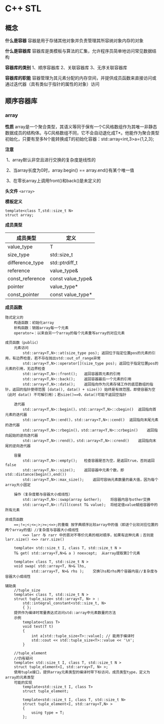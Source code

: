 # C++ STL

## 概念

**什么是容器**	容器是用于存储其他对象并负责管理其所容纳对象内存的对象

**什么是容器库**	容器库是类模板与算法的汇集，允许程序员简单地访问常见数据结构

**容器库的类别**	1、顺序容器库	2、关联容器库	3、无序关联容器库

**容器库的职能**	容器管理为其元素分配的内存空间，并提供成员函数来直接访问或通过迭代器（具有类似于指针的属性的对象）访问

## 顺序容器库

### array

**性质**	array是一个聚合类型，其语义等同于保有一个C风格数组作为其唯一非静态数据成员的结构体。与C风格数组不同，它不会自动退化成T*。他能作为聚合类型初始化，只要有至多N个能转换成T的初始化容器：std::array<int,3>a={1,2,3};

**注意**

​	1、array默认非空且进行交换的复杂度是线性的

​	2、当array长度为0时，array.begin() == array.end()有某个唯一值

​	3、在零长array上调用front()和back()是未定义的

**头文件**	`<array>`		

**模板定义**

```
template<class T,std::size_t N>
struct array;
```

**成员类型**

| 成员类型        | 定义              |
| --------------- | ----------------- |
| value_type      | T                 |
| size_type       | std::size_t       |
| difference_type | std::ptrdiff_t    |
| reference       | value_type&       |
| const_reference | const value_type& |
| pointer         | value_type*       |
| const_pointer   | const value_type* |

**成员函数**

```
隐式定义的
 	构造函数：初始化array
    析构函数：销毁array每一个元素
    operator=：以来自另一个array的每个元素重写array的对应元素

成员函数（public）
    元素访问
        std::array<T,N>::at(size_type pos);	返回位于指定位置pos的元素的引用，有边界检查，若不存在抛出std::out_of_range异常
        std::array<T,N>::operator[](size_type pos);	返回位于指定位置pos的元素的引用，无边界检查
        std::array<T,N>::front();	返回容器首元素的引用
        std::array<T,N>::back();	返回容器最后一个元素的引用
        std::array<T,N>::data();	返回指向作为元素存储工作的底层数组的指针，返回的指针使得范围 [data(), data() + size()) 始终是有效范围，即使容器为空（此时 data() 不可解引用）；若size()==0，data()可能不返回空指针

    迭代器
        std::array<T,N>::begin()，std::array<T,N>::cbegin()	返回指向首元素的迭代器
        std::array<T,N>::end()，std::array<T,N>::cend()	返回指向末尾元素的迭代器
        std::array<T,N>::rbegin()，std::array<T,N>::crbegin()	返回指向起始的逆向迭代器
        std::array<T,N>::rend()，std::array<T,N>::crend()	返回指向末尾的逆向迭代器

    容量
        std::array<T,N>::empty();	检查容器是否为空，是返回true，否则返回false
        std::array<T,N>::size();	返回容器中元素个数，即std::distance(begin(),end())
        std::array<T,N>::max_size();	返回可容纳元素数量的最大值，因为每个array大小固定

    操作（复杂度都与容器大小成线性）
        std::array<T,N>::swap(array &other);	将容器内容与other交换
        std::array<T,N>::fill(const T& value);	将给定值value赋给容器中的所有元素
        
非成员函数
	==;!=;<;<=;>;>=;<=>;的重载	按字典顺序比较array中的值（即逐个比较对应位置的两个array的值）//复杂度与容器大小成线性
		<=>	larr 与 rarr 中的首对不等价元素的相对顺序，如果有这种元素；否则是 larr.size() <=> rarr.size()
	
	template< std::size_t I, class T, std::size_t N >
	T& get( std::array<T,N>& a ) noexcept;	从array提取第I个元素
	
	template< class T, std::size_t N >
	void swap( std::array<T, N>& lhs,
           	std::array<T, N>& rhs );	交换lhs和rhs两个容器内容//复杂度与容器大小成线性
           	
辅助类
	//tuple_size
	template< class T, std::size_t N >
    struct tuple_size< std::array<T, N> > :
        std::integral_constant<std::size_t, N>
        { };	
    提供作为编译时常量表达式访问std::array中元素数量的方法
    示例
    	template<class T>
        void test(T t)
        {
            int a[std::tuple_size<T>::value]; // 能用于编译时
            std::cout << std::tuple_size<T>::value << '\n';
        }
    
    //tuple_element
    //仍有疑问
    template< std::size_t I, class T, std::size_t N >
    struct tuple_element<I, std::array<T, N> >; 
    使用tuple接口，提供array元素类型的编译时带下标访问，成员类型type，定义为array的元素类型
    可能的实现
        template<std::size_t I, class T>
        struct tuple_element;

        template<std::size_t I, class T, std::size_t N>
        struct tuple_element<I, std::array<T,N> >
        {
            using type = T;
        };
```

